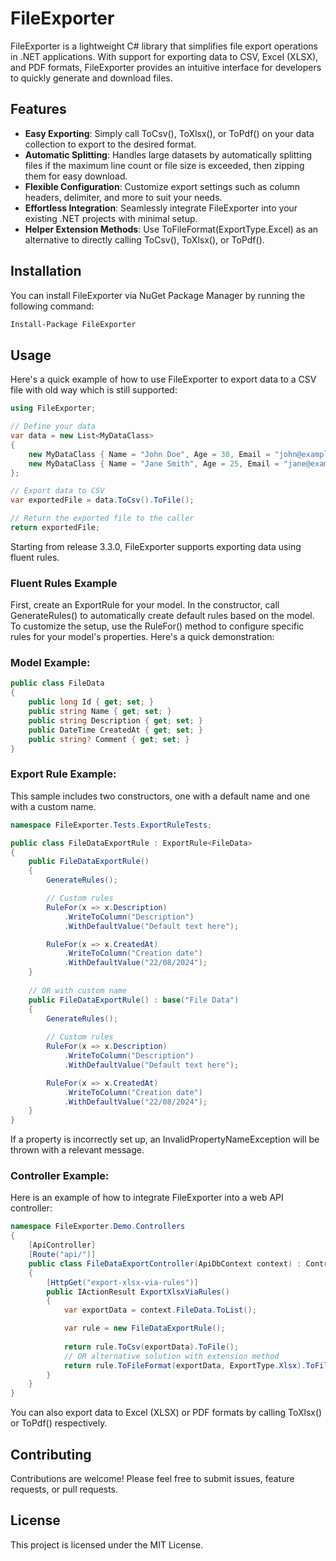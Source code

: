 # FileExporter

FileExporter is a lightweight C# library that simplifies file export operations in .NET applications. With support for exporting data to CSV, Excel (XLSX), and PDF formats, FileExporter provides an intuitive interface for developers to quickly generate and download files.

## Features

- **Easy Exporting**: Simply call ToCsv(), ToXlsx(), or ToPdf() on your data collection to export to the desired format.
- **Automatic Splitting**: Handles large datasets by automatically splitting files if the maximum line count or file size is exceeded, then zipping them for easy download.
- **Flexible Configuration**: Customize export settings such as column headers, delimiter, and more to suit your needs.
- **Effortless Integration**: Seamlessly integrate FileExporter into your existing .NET projects with minimal setup.
- **Helper Extension Methods**: Use ToFileFormat(ExportType.Excel) as an alternative to directly calling ToCsv(), ToXlsx(), or ToPdf().

## Installation

You can install FileExporter via NuGet Package Manager by running the following command:

```bash
Install-Package FileExporter
```

## Usage

Here's a quick example of how to use FileExporter to export data to a CSV file with old way which is still supported:

```csharp
using FileExporter;

// Define your data
var data = new List<MyDataClass>
{
    new MyDataClass { Name = "John Doe", Age = 30, Email = "john@example.com" },
    new MyDataClass { Name = "Jane Smith", Age = 25, Email = "jane@example.com" }
};

// Export data to CSV
var exportedFile = data.ToCsv().ToFile();

// Return the exported file to the caller
return exportedFile;
```
Starting from release 3.3.0, FileExporter supports exporting data using fluent rules.

### Fluent Rules Example

First, create an ExportRule for your model. In the constructor, call GenerateRules() to automatically create default rules based on the model. To customize the setup, use the RuleFor() method to configure specific rules for your model's properties. Here's a quick demonstration:

### Model Example:

```csharp
public class FileData
{
    public long Id { get; set; }
    public string Name { get; set; }
    public string Description { get; set; }
    public DateTime CreatedAt { get; set; }
    public string? Comment { get; set; }
}
```
### Export Rule Example:

This sample includes two constructors, one with a default name and one with a custom name.

```csharp
namespace FileExporter.Tests.ExportRuleTests;

public class FileDataExportRule : ExportRule<FileData>
{
    public FileDataExportRule()
    {
        GenerateRules();

        // Custom rules
        RuleFor(x => x.Description)
            .WriteToColumn("Description")
            .WithDefaultValue("Default text here");

        RuleFor(x => x.CreatedAt)
            .WriteToColumn("Creation date")
            .WithDefaultValue("22/08/2024");
    }
    
    // OR with custom name
    public FileDataExportRule() : base("File Data")
    {
        GenerateRules();
        
        // Custom rules
        RuleFor(x => x.Description)
            .WriteToColumn("Description")
            .WithDefaultValue("Default text here");

        RuleFor(x => x.CreatedAt)
            .WriteToColumn("Creation date")
            .WithDefaultValue("22/08/2024");
    }
}
```
If a property is incorrectly set up, an InvalidPropertyNameException will be thrown with a relevant message.

### Controller Example:

Here is an example of how to integrate FileExporter into a web API controller:

```csharp
namespace FileExporter.Demo.Controllers
{
    [ApiController]
    [Route("api/")]
    public class FileDataExportController(ApiDbContext context) : Controller
    {
        [HttpGet("export-xlsx-via-rules")]
        public IActionResult ExportXlsxViaRules()
        {
            var exportData = context.FileData.ToList();

            var rule = new FileDataExportRule();
            
            return rule.ToCsv(exportData).ToFile();
            // OR alternative solution with extension method
            return rule.ToFileFormat(exportData, ExportType.Xlsx).ToFile();
        }
    }
}
```
You can also export data to Excel (XLSX) or PDF formats by calling ToXlsx() or ToPdf() respectively.

## Contributing

Contributions are welcome! Please feel free to submit issues, feature requests, or pull requests.

## License

This project is licensed under the MIT License.